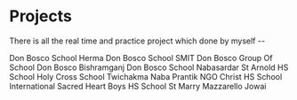 # Projects
There is all the real time and practice project which done by myself --

<a src="https://donboscoschoolherma.in/" target="_blabk">Don Bosco School Herma</a>
<a src="https://donboscosmit.co.in/" target="_blabk">Don Bosco School SMIT</a>
<a src="https://insschooleducation.in/" target="_blabk">Don Bosco Group Of School</a>
<a src="https://dbsbishramganj.in/" target="_blabk">Don Bosco Bishramganj</a>
<a src="https://dbsnabasardar.in/" target="_blabk">Don Bosco School Nabasardar</a>
<a src="https://starnoldshsschooltripura.in/" target="_blabk">St Arnold HS School</a>
<a src="https://hcstuichakma.in/" target="_blabk">Holy Cross School Twichakma</a>
<a src="https://nabaprantik.org.in/" target="_blabk">Naba Prantik NGO</a>
<a src="https://christschool.co.in/" target="_blabk">Christ HS School International</a>
<a src="https://sacredheartboyshsschool.in/" target="_blabk">Sacred Heart Boys HS School</a>
<a src="https://stmarymazzarellojowai.in/" target="_blabk">St Marry Mazzarello Jowai</a>



